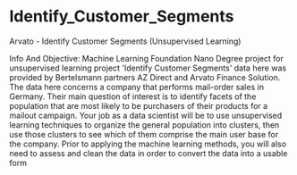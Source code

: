 # Identify_Customer_Segments
Arvato - Identify Customer Segments (Unsupervised Learning)

Info And Objective: Machine Learning Foundation Nano Degree project for unsupervised learning project 'Identify Customer Segments' data here was provided by Bertelsmann partners AZ Direct and Arvato Finance Solution. The data here concerns a company that performs mail-order sales in Germany. Their main question of interest is to identify facets of the population that are most likely to be purchasers of their products for a mailout campaign. Your job as a data scientist will be to use unsupervised learning techniques to organize the general population into clusters, then use those clusters to see which of them comprise the main user base for the company. Prior to applying the machine learning methods, you will also need to assess and clean the data in order to convert the data into a usable form
